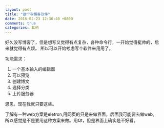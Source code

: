 ```yaml
---
layout: post
title: "做个写博客软件"
date: 2016-02-23 12:36:40 +0800
comments: true
categories: 其他
---
```


好久没写博客了，但是想写又觉得有点复杂，各种命令行，一开始觉得挺帅的，后来就觉得有点烦。
所以可以开始考虑写个软件来用用了。
<!--more-->
功能需求：  
1. 一个基本输入的编辑器
2. 可以预览
3. 创建博文
4. 选择分类
5. 上传服务器    

恩恩，现在我就只要这些。

了解有一种web方案是eletron,用网页的只是来做界面。后面我可能要去做web，所以感觉是不是要用这种方案来做。用Qt，但是界面上确实是不好看。
